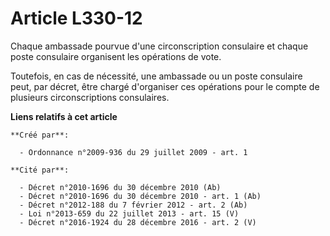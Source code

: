# Article L330-12

Chaque ambassade pourvue d'une circonscription consulaire et chaque poste consulaire organisent les opérations de vote. 

Toutefois, en cas de nécessité, une ambassade ou un poste consulaire peut, par décret, être chargé d'organiser ces opérations
pour le compte de plusieurs circonscriptions consulaires.

**Liens relatifs à cet article**

	**Créé par**:

	  - Ordonnance n°2009-936 du 29 juillet 2009 - art. 1

	**Cité par**:

	  - Décret n°2010-1696 du 30 décembre 2010 (Ab)
	  - Décret n°2010-1696 du 30 décembre 2010 - art. 1 (Ab)
	  - Décret n°2012-188 du 7 février 2012 - art. 2 (Ab)
	  - Loi n°2013-659 du 22 juillet 2013 - art. 15 (V)
	  - Décret n°2016-1924 du 28 décembre 2016 - art. 2 (V)
